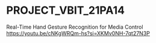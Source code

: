 # PROJECT_VBIT_21PA14
Real-Time Hand Gesture Recognition for Media Control 
https://youtu.be/cNKgWRQm-hs?si=XKMv0NH-7qt27N3P
